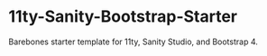 # 11ty-Sanity-Bootstrap-Starter
Barebones starter template for 11ty, Sanity Studio, and Bootstrap 4.
